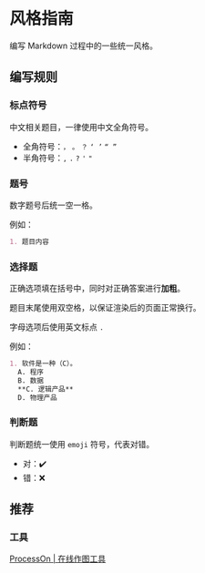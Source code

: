 # 风格指南

编写 Markdown 过程中的一些统一风格。

## 编写规则

### 标点符号

中文相关题目，一律使用中文全角符号。

- 全角符号：`，` `。` `？` `‘ ’` `“ ”`
- 半角符号：`,` `.` `?` `'` `"`

### 题号

数字题号后统一空一格。

例如：

```md
1. 题目内容
```

### 选择题

正确选项填在括号中，同时对正确答案进行**加粗**。

题目末尾使用双空格，以保证渲染后的页面正常换行。

字母选项后使用英文标点 `.`

例如：

```md
1. 软件是一种（C）。  
  A. 程序  
  B. 数据  
  **C. 逻辑产品**  
  D. 物理产品  
```

### 判断题

判断题统一使用 `emoji` 符号，代表对错。

- 对：✔️
- 错：❌

## 推荐

### 工具

[ProcessOn | 在线作图工具](https://www.processon.com/i/5af3ecfae4b05f390c6b04d6)
